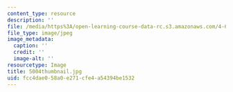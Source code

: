 ```yaml
---
content_type: resource
description: ''
file: /media/https%3A/open-learning-course-data-rc.s3.amazonaws.com/4-614-religious-architecture-and-islamic-cultures-fall-2002/fcc4dae058a0e271cfe4a54394be1532_5004thumbnail.jpg
file_type: image/jpeg
image_metadata:
  caption: ''
  credit: ''
  image-alt: ''
resourcetype: Image
title: 5004thumbnail.jpg
uid: fcc4dae0-58a0-e271-cfe4-a54394be1532
---
```

